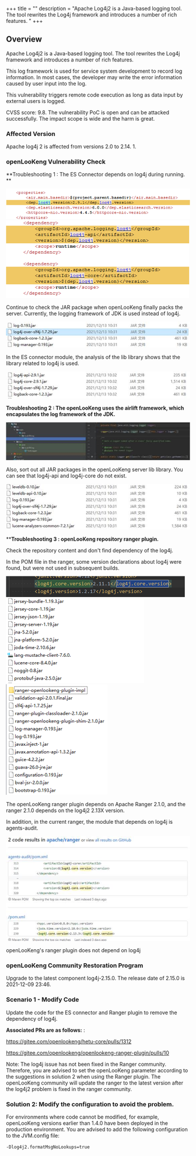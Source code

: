 +++
title = ""
description = "Apache Log4j2 is a Java-based logging tool. The tool rewrites the Log4j framework and introduces a number of rich features. "
+++

## Overview

Apache Log4j2 is a Java-based logging tool. The tool rewrites the Log4j framework and introduces a number of rich features.

This log framework is used for service system development to record log information. In most cases, the developer may write the error information caused by user input into the log.

This vulnerability triggers remote code execution as long as data input by external users is logged.

CVSS score: 9.8. The vulnerability PoC is open and can be attacked successfully. The impact scope is wide and the harm is great.



### Affected Version

Apache log4j 2 is affected from versions 2.0 to 2.14. 1.


### openLooKeng Vulnerability Check

**Troubleshooting 1 : The ES Connector depends on log4j during running. **

<img src='./1.png' alt='' />
<img src='./2.png' alt='' />

Continue to check the JAR package when openLooKeng finally packs the server. Currently, the logging framework of JDK is used instead of log4j.

<img src='./3.jpeg' alt='' />

In the ES connector module, the analysis of the lib library shows that the library related to log4j is used.

<img src='./4.jpeg' alt='' />

**Troubleshooting 2 : The openLooKeng uses the airlift framework, which encapsulates the log framework of the JDK.** 

<img src='./5.jpeg' alt='' />

Also, sort out all JAR packages in the openLooKeng server lib library. You can see that log4j-api and log4j-core do not exist.

<img src='./6.jpeg' alt='' />

****Troubleshooting 3 : openLooKeng repository ranger plugin.**

Check the repository content and don't find dependency of the log4j.

In the POM file in the ranger, some version declarations about log4j were found, but were not used in subsequent builds.

<img src='./7.png' alt='' />

<img src='./8.png' alt='' />

<img src='./9.png' alt='' />

The openLooKeng ranger plugin depends on Apache Ranger 2.1.0, and the ranger 2.1.0 depends on the log4j2 2.13X version.

In addition, in the current ranger, the module that depends on log4j is agents-audit.

<img src='./10.jpeg' alt='' />

openLooKeng's ranger plugin does not depend on log4j


### openLooKeng Community Restoration Program

Upgrade to the latest component log4j-2.15.0. The release date of 2.15.0 is 2021-12-09 23:46.

### Scenario 1 - Modify Code

Update the code for the ES connector and Ranger plugin to remove the dependency of log4j.

**Associated PRs are as follows:** : 

<https://gitee.com/openlookeng/hetu-core/pulls/1312>

<https://gitee.com/openlookeng/openlookeng-ranger-plugin/pulls/10>

Note: The log4j issue has not been fixed in the Ranger community. Therefore, you are advised to set the openLooKeng parameter according to the suggestions in solution 2 when using the Ranger plugin. The openLooKeng community will update the ranger to the latest version after the log4j2 problem is fixed in the ranger community. 

### Solution 2: Modify the configuration to avoid the problem.

For environments where code cannot be modified, for example, openLooKeng versions earlier than 1.4.0 have been deployed in the production environment. You are advised to add the following configuration to the JVM.config file:

    -Dlog4j2.formatMsgNoLookups=true











